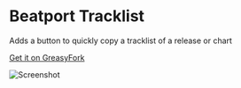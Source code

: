 # Beatport Tracklist
Adds a button to quickly copy a tracklist of a release or chart

[Get it on GreasyFork]()

![Screenshot](https://i.imgur.com/O7X71qP.png)